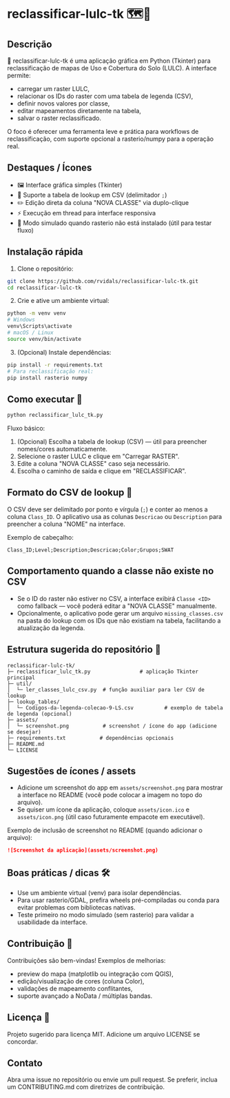# reclassificar-lulc-tk 🗺️🔁

Descrição
---------
🧭 reclassificar-lulc-tk é uma aplicação gráfica em Python (Tkinter) para reclassificação de mapas de Uso e Cobertura do Solo (LULC). A interface permite:
- carregar um raster LULC,
- relacionar os IDs do raster com uma tabela de legenda (CSV),
- definir novos valores por classe,
- editar mapeamentos diretamente na tabela,
- salvar o raster reclassificado.

O foco é oferecer uma ferramenta leve e prática para workflows de reclassificação, com suporte opcional a rasterio/numpy para a operação real.

Destaques / Ícones
------------------
- 🖼️ Interface gráfica simples (Tkinter)
- 📁 Suporte a tabela de lookup em CSV (delimitador `;`)
- ✏️ Edição direta da coluna "NOVA CLASSE" via duplo-clique
- ⚡ Execução em thread para interface responsiva
- 🧪 Modo simulado quando rasterio não está instalado (útil para testar fluxo)

Instalação rápida
-----------------
1. Clone o repositório:
```bash
git clone https://github.com/rvidals/reclassificar-lulc-tk.git
cd reclassificar-lulc-tk
```

2. Crie e ative um ambiente virtual:
```bash
python -m venv venv
# Windows
venv\Scripts\activate
# macOS / Linux
source venv/bin/activate
```

3. (Opcional) Instale dependências:
```bash
pip install -r requirements.txt
# Para reclassificação real:
pip install rasterio numpy
```

Como executar 🚀
---------------
```bash
python reclassificar_lulc_tk.py
```
Fluxo básico:
1. (Opcional) Escolha a tabela de lookup (CSV) — útil para preencher nomes/cores automaticamente.  
2. Selecione o raster LULC e clique em "Carregar RASTER".  
3. Edite a coluna "NOVA CLASSE" caso seja necessário.  
4. Escolha o caminho de saída e clique em "RECLASSIFICAR".

Formato do CSV de lookup 📄
--------------------------
O CSV deve ser delimitado por ponto e vírgula (`;`) e conter ao menos a coluna `Class_ID`. O aplicativo usa as colunas `Descricao` ou `Description` para preencher a coluna "NOME" na interface.

Exemplo de cabeçalho:
```
Class_ID;Level;Description;Descricao;Color;Grupos;SWAT
```

Comportamento quando a classe não existe no CSV
-----------------------------------------------
- Se o ID do raster não estiver no CSV, a interface exibirá `Classe <ID>` como fallback — você poderá editar a "NOVA CLASSE" manualmente.
- Opcionalmente, o aplicativo pode gerar um arquivo `missing_classes.csv` na pasta do lookup com os IDs que não existiam na tabela, facilitando a atualização da legenda.

Estrutura sugerida do repositório 📂
-----------------------------------
```
reclassificar-lulc-tk/
├─ reclassificar_lulc_tk.py                # aplicação Tkinter principal
├─ util/
│  └─ ler_classes_lulc_csv.py  # função auxiliar para ler CSV de lookup
├─ lookup_tables/
│  └─ Codigos-da-legenda-colecao-9-LS.csv          # exemplo de tabela de legenda (opcional)
├─ assets/
│  └─ screenshot.png           # screenshot / ícone do app (adicione se desejar)
├─ requirements.txt           # dependências opcionais
├─ README.md
└─ LICENSE
```

Sugestões de ícones / assets
----------------------------
- Adicione um screenshot do app em `assets/screenshot.png` para mostrar a interface no README (você pode colocar a imagem no topo do arquivo).
- Se quiser um ícone da aplicação, coloque `assets/icon.ico` e `assets/icon.png` (útil caso futuramente empacote em executável).

Exemplo de inclusão de screenshot no README (quando adicionar o arquivo):
```markdown
![Screenshot da aplicação](assets/screenshot.png)
```

Boas práticas / dicas 🛠️
------------------------
- Use um ambiente virtual (venv) para isolar dependências.
- Para usar rasterio/GDAL, prefira wheels pré-compiladas ou conda para evitar problemas com bibliotecas nativas.
- Teste primeiro no modo simulado (sem rasterio) para validar a usabilidade da interface.

Contribuição 🤝
--------------
Contribuições são bem-vindas! Exemplos de melhorias:
- preview do mapa (matplotlib ou integração com QGIS),
- edição/visualização de cores (coluna Color),
- validações de mapeamento conflitantes,
- suporte avançado a NoData / múltiplas bandas.

Licença 📜
---------
Projeto sugerido para licença MIT. Adicione um arquivo LICENSE se concordar.

Contato
-------
Abra uma issue no repositório ou envie um pull request. Se preferir, inclua um CONTRIBUTING.md com diretrizes de contribuição.

```
